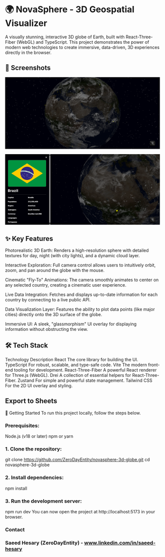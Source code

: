 # 🌍 NovaSphere - 3D Geospatial Visualizer

A visually stunning, interactive 3D globe of Earth, built with React-Three-Fiber (WebGL) and TypeScript. This project demonstrates the power of modern web technologies to create immersive, data-driven, 3D experiences directly in the browser.

## 📸 Screenshots
![NovaSphere Globe Screenshot](https://github.com/ZeroDayEntity/novasphere-3d-globe/blob/main/screenshots/Screenshot%20(26406).png?raw=true)

![NovaSphere Country Detail Screenshot](https://github.com/ZeroDayEntity/novasphere-3d-globe/blob/main/screenshots/Screenshot%20(26409).png?raw=true)

## ✨ Key Features
Photorealistic 3D Earth: Renders a high-resolution sphere with detailed textures for day, night (with city lights), and a dynamic cloud layer.

Interactive Exploration: Full camera control allows users to intuitively orbit, zoom, and pan around the globe with the mouse.

Cinematic "Fly-To" Animations: The camera smoothly animates to center on any selected country, creating a cinematic user experience.

Live Data Integration: Fetches and displays up-to-date information for each country by connecting to a live public API.

Data Visualization Layer: Features the ability to plot data points (like major cities) directly onto the 3D surface of the globe.

Immersive UI: A sleek, "glassmorphism" UI overlay for displaying information without obstructing the view.

## 🛠️ Tech Stack
Technology	Description
React	The core library for building the UI.
TypeScript	For robust, scalable, and type-safe code.
Vite	The modern front-end tooling for development.
React-Three-Fiber	A powerful React renderer for Three.js (WebGL).
Drei	A collection of essential helpers for React-Three-Fiber.
Zustand	For simple and powerful state management.
Tailwind CSS	For the 2D UI overlay and styling.

## Export to Sheets
🚀 Getting Started
To run this project locally, follow the steps below.

### Prerequisites:
Node.js (v18 or later)
npm or yarn

### 1. Clone the repository:
git clone https://github.com/ZeroDayEntity/novasphere-3d-globe.git
cd novasphere-3d-globe

### 2. Install dependencies:
npm install

### 3. Run the development server:
npm run dev
You can now open the project at http://localhost:5173 in your browser.

### Contact
### Saeed Hesary (ZeroDayEntity) - www.linkedin.com/in/saeed-hesary
